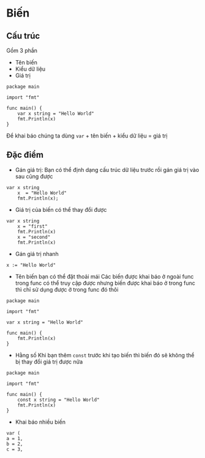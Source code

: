 # Biến
## Cấu trúc
Gồm 3 phần 
- Tên biến
- Kiểu dữ liệu
- Giá trị
```
package main
 
import "fmt"
 
func main() {
    var x string = "Hello World"
    fmt.Println(x)
}
```

Để khai báo chúng ta dùng `var` + tên biến + kiểu dữ liệu = giá trị 

## Đặc điểm
- Gán giá trị: Bạn có thể định dạng cấu trúc dữ liệu trước rồi gán giá trị vào sau cũng được
```
var x string
    x  = "Hello World"
    fmt.Println(x);
```

- Giá trị của biến có thể thay đổi được
```
var x string
    x = "first"
    fmt.Println(x)
    x = "second"
    fmt.Println(x)
```

- Gán giá trị nhanh
```
x := "Hello World"
```

- Tên biến bạn có thể đặt thoải mái
Các biến được khai báo ở ngoài func trong func có thể truy cập được nhưng biến được khai báo ở trong func thì chỉ sử dụng được 
ở trong func đó thôi 
```
package main
 
import "fmt"
 
var x string = "Hello World"
 
func main() {
    fmt.Println(x)
}
```

- Hằng số
Khi bạn thêm `const` trước khi tạo biến thì biến đó sẽ không thể bị thay đổi giá trị được nữa
```
package main
 
import "fmt"
 
func main() {
    const x string = "Hello World"
    fmt.Println(x)
}
```
- Khai báo nhiều biến
```
var (
a = 1,
b = 2, 
c = 3,
```














